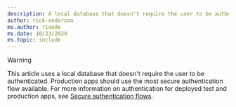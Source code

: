 ```yaml
---
description: A local database that doesn't require the user to be authenticated
author: rick-anderson
ms.author: riande
ms.date: 10/23/2024
ms.topic: include
---
```

> [!WARNING]
> This article uses a local database that doesn't require the user to be authenticated. Production apps should use the most secure authentication flow available. For more information on authentication for deployed test and production apps, see [Secure authentication flows](/aspnet/core/security/#secure-authentication-flows).
